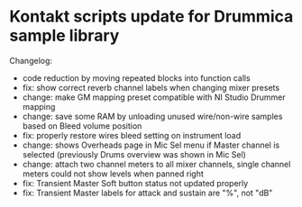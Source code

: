 # Kontakt scripts update for Drummica sample library

Changelog:

- code reduction by moving repeated blocks into function calls
- fix: show correct reverb channel labels when changing mixer presets
- change: make GM mapping preset compatible with NI Studio Drummer mapping
- change: save some RAM by unloading unused wire/non-wire samples based on Bleed volume position
- fix: properly restore wires bleed setting on instrument load
- change: shows Overheads page in Mic Sel menu if Master channel is selected (previously Drums overview was shown in Mic Sel)
- change: attach two channel meters to all mixer channels, single channel meters could not show levels when panned right
- fix: Transient Master Soft button status not updated properly
- fix: Transient Master labels for attack and sustain are "%", not "dB"
